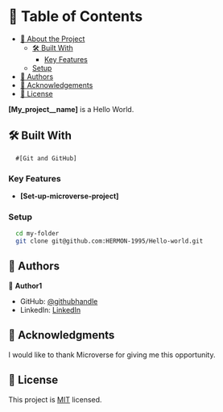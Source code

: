 <!-- TABLE OF CONTENTS -->

# 📗 Table of Contents

- [📖 About the Project](#about-project)
  - [🛠 Built With](#built-with)
    - [Key Features](#key-features)
  - [Setup](#setup)
- [👥 Authors](#authors)
- [🙏 Acknowledgements](#acknowledgements)
- [📝 License](#license)

<!-- PROJECT DESCRIPTION -->

**[My_project__name]** is a Hello World.

## 🛠 Built With <a name="built-with"></a>

      #[Git and GitHub] 

<!-- Features -->

### Key Features <a name="key-features"></a>

- **[Set-up-microverse-project]**

### Setup

```sh
  cd my-folder
  git clone git@github.com:HERMON-1995/Hello-world.git
```

<!-- AUTHORS -->

## 👥 Authors <a name="authors"></a>

👤 **Author1**

- GitHub: [@githubhandle](https://github.com/HERMON-1995)
- LinkedIn: [LinkedIn](https://www.linkedin.com/in/hermon-gebre-03290a228/)

<!-- ACKNOWLEDGEMENTS -->

## 🙏 Acknowledgments <a name="acknowledgements"></a>

I would like to thank Microverse for giving me this opportunity.

<!-- LICENSE -->

## 📝 License <a name="license"></a>

This project is [MIT](./LICENSE) licensed.
